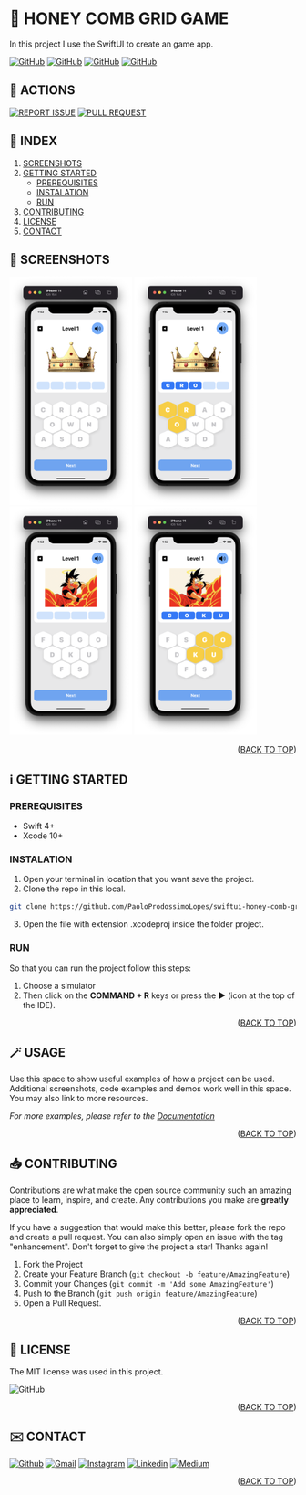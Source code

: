 <!-- SET TOP ANCHOR -->
<div id="top"></div>



<!-- PROJECT NAME -->
#  HONEY COMB GRID GAME

<!-- DESCRIPTION -->
In this project I use the SwiftUI to create an game app.



<!-- INFO BADGES -->
[![GitHub](https://img.shields.io/github/forks/PaoloProdossimoLopes/swiftui-honey-comb-grid-view-demo?color=black&style=flat-square)](https://github.com/PaoloProdossimoLopes/swiftui-honey-comb-grid-view-demo)
[![GitHub](https://img.shields.io/github/stars/PaoloProdossimoLopes/swiftui-honey-comb-grid-view-demo?color=black&style=flat-square)](https://github.com/PaoloProdossimoLopes/swiftui-honey-comb-grid-view-demo)
[![GitHub](https://img.shields.io/github/issues/PaoloProdossimoLopes/swiftui-honey-comb-grid-view-demo?color=black&style=flat-square)](https://github.com/PaoloProdossimoLopes/swiftui-honey-comb-grid-view-demo/issues)
[![GitHub](https://img.shields.io/github/issues-pr/PaoloProdossimoLopes/swiftui-honey-comb-grid-view-demo?color=black&style=flat-square)](https://github.com/PaoloProdossimoLopes/swiftui-honey-comb-grid-view-demo/pulls)



<!-- ACTIONS -->
## 🔎  ACTIONS
[![REPORT ISSUE](https://img.shields.io/badge/-⚠️_REPORT_ISSUE-grey?style=flat-square&logo=pull_request&logoColor=white)](https://github.com/PaoloProdossimoLopes/swiftui-honey-comb-grid-view-demo/issues)
[![PULL REQUEST](https://img.shields.io/badge/-⤴️_PULL_REQUEST-grey?style=flat-square&logo=pull_request&logoColor=white)](https://github.com/PaoloProdossimoLopes/swiftui-honey-comb-grid-view-demo/pulls)


<!-- Index -->
## 🔢  INDEX 
1. [SCREENSHOTS](#screenshots)
2. [GETTING STARTED](#getting-started)
    - [PREREQUISITES](#prerequisites)
    - [INSTALATION](#instalation)
    - [RUN](#run)
3. [CONTRIBUTING](#contributing)
4. [LICENSE](#license)
5. [CONTACT](#contact)



<!-- SCREENSHOTS -->
## 📸  SCREENSHOTS <a name="screenshots"></a>
<img src="https://github.com/PaoloProdossimoLopes/swiftui-honey-comb-grid-view-demo/blob/main/README_ASSETS/SCREENSHOTS/1.png" height="400">                     <img src="https://github.com/PaoloProdossimoLopes/swiftui-honey-comb-grid-view-demo/blob/main/README_ASSETS/SCREENSHOTS/2.png" height="400">                     <img src="https://github.com/PaoloProdossimoLopes/swiftui-honey-comb-grid-view-demo/blob/main/README_ASSETS/SCREENSHOTS/3.png" height="400">                     <img src="https://github.com/PaoloProdossimoLopes/swiftui-honey-comb-grid-view-demo/blob/main/README_ASSETS/SCREENSHOTS/4.png" height="400">                             

<p align="right">(<a href="#top">BACK TO TOP</a>)</p>



<!-- GETTING STARTED -->
## ℹ️  GETTING STARTED <a name="getting-started"></a>

### PREREQUISITES 
- Swift 4+
- Xcode 10+

### INSTALATION
1. Open your terminal in location that you want save the project.
2. Clone the repo in this local.
```sh
git clone https://github.com/PaoloProdossimoLopes/swiftui-honey-comb-grid-view-demo.git
```
3. Open the file with extension .xcodeproj inside the folder project.
   
### RUN
So that you can run the project follow this steps:
1. Choose a simulator 
2. Then click on the **COMMAND + R** keys or press the ▶︎ (icon at the top of the IDE).

<p align="right">(<a href="#top">BACK TO TOP</a>)</p>



<!-- USAGE EXAMPLES -->
## 🪄  USAGE <a name="usage"></a>
Use this space to show useful examples of how a project can be used. Additional screenshots, code examples and demos work well in this space. You may also link to more resources.

_For more examples, please refer to the [Documentation](https://example.com)_

<p align="right">(<a href="#top">BACK TO TOP</a>)</p>



<!-- CONTRIBUTING -->
## 📥  CONTRIBUTING <a name="contributing"></a>
Contributions are what make the open source community such an amazing place to learn, inspire, and create. Any contributions you make are **greatly appreciated**.

If you have a suggestion that would make this better, please fork the repo and create a pull request. You can also simply open an issue with the tag "enhancement".
Don't forget to give the project a star! Thanks again!

1. Fork the Project
2. Create your Feature Branch (`git checkout -b feature/AmazingFeature`)
3. Commit your Changes (`git commit -m 'Add some AmazingFeature'`)
4. Push to the Branch (`git push origin feature/AmazingFeature`)
5. Open a Pull Request.

<p align="right">(<a href="#top">BACK TO TOP</a>)</p>



<!-- LICENSE -->
## 📃  LICENSE <a name="license"></a>
The MIT license was used in this project.

![GitHub](https://img.shields.io/github/license/PaoloProdossimoLopes/swiftui-honey-comb-grid-view-demo?color=black&style=flat-square)

<p align="right">(<a href="#top">BACK TO TOP</a>)</p>



<!-- CONTACT -->
## ✉️  CONTACT <a name="contact"></a>
[![Github](https://img.shields.io/badge/GitHub-black?style=for-the-badge&logo=github&logoColor=white)](https://github.com/PaoloProdossimoLopes)
[![Gmail](https://img.shields.io/badge/Gmail-black?style=for-the-badge&logo=gmail&logoColor=white)](mailto:paolo.prodossimo.lopes@gmail.com)
[![Instagram](https://img.shields.io/badge/Instagram-black?style=for-the-badge&logo=instagram&logoColor=white)](https://www.instagram.com/ios.dev.br/)
[![Linkedin](https://img.shields.io/badge/LinkedIn-black?style=for-the-badge&logo=linkedin&logoColor=white)](https://www.linkedin.com/in/paoloprodossimolopes/)
[![Medium](https://img.shields.io/badge/Medium-black?style=for-the-badge&logo=medium&logoColor=white)](https://medium.com/@pprodossimo)

<p align="right">(<a href="#top">BACK TO TOP</a>)</p>



<!--  NOTES
find for badges in 
https://shields.io/category/build
or 
https://github.com/PaoloProdossimoLopes/Badges4-README.md-Profile
-->

